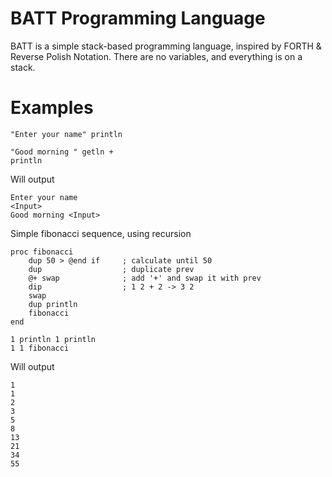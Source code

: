 ﻿# BATT Programming Language

BATT is a simple stack-based programming language, inspired by FORTH & Reverse Polish Notation. There are no variables, and everything is on a stack.

# Examples

````
"Enter your name" println

"Good morning " getln +
println
````

Will output
````
Enter your name
<Input>
Good morning <Input>
````

Simple fibonacci sequence, using recursion
````
proc fibonacci
    dup 50 > @end if     ; calculate until 50
    dup                  ; duplicate prev
    @+ swap              ; add '+' and swap it with prev
    dip                  ; 1 2 + 2 -> 3 2
    swap                 
    dup println
    fibonacci
end

1 println 1 println
1 1 fibonacci
````

Will output
````
1
1
2
3
5
8
13
21
34
55
````